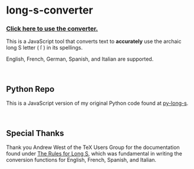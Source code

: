 # long-s-converter
### [Click here to use the converter.](https://travisgk.github.io/long-s-converter/)
This is a JavaScript tool that converts text to **accurately** use the archaic long S letter ( ſ ) in its spellings.

English, French, German, Spanish, and Italian are supported.

<br>

## Python Repo
This is a JavaScript version of my original Python code found at [py-long-s](https://github.com/travisgk/py-long-s).

<br>

## Special Thanks
Thank you Andrew West of the TeX Users Group for the documentation found under [The Rules for Long S](https://www.tug.org/TUGboat/tb32-1/tb100west.pdf), which was fundamental in writing the conversion functions for English, French, Spanish, and Italian. 

<br>
